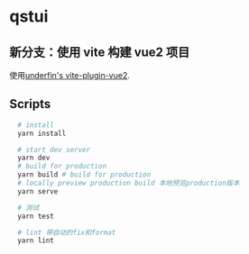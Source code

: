 # qstui

## 新分支：使用 vite 构建 vue2 项目

使用[underfin's vite-plugin-vue2](https://github.com/underfin/vite-plugin-vue2).

## Scripts

```bash
  # install
  yarn install

  # start dev server
  yarn dev
  # build for production
  yarn build # build for production
  # locally preview production build 本地预览production版本
  yarn serve

  # 测试
  yarn test

  # lint 带自动的fix和format
  yarn lint
```
